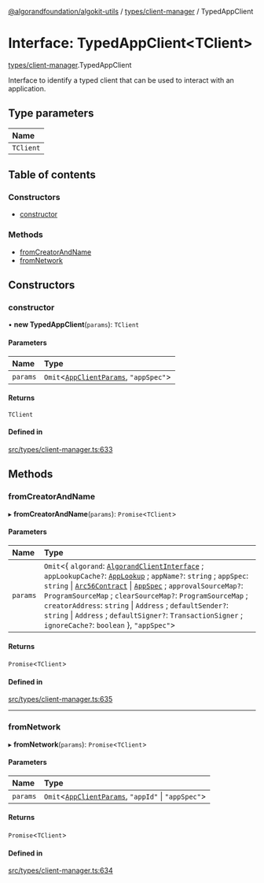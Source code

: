 [@algorandfoundation/algokit-utils](../README.md) / [types/client-manager](../modules/types_client_manager.md) / TypedAppClient

# Interface: TypedAppClient\<TClient\>

[types/client-manager](../modules/types_client_manager.md).TypedAppClient

Interface to identify a typed client that can be used to interact with an application.

## Type parameters

| Name |
| :------ |
| `TClient` |

## Table of contents

### Constructors

- [constructor](types_client_manager.TypedAppClient.md#constructor)

### Methods

- [fromCreatorAndName](types_client_manager.TypedAppClient.md#fromcreatorandname)
- [fromNetwork](types_client_manager.TypedAppClient.md#fromnetwork)

## Constructors

### constructor

• **new TypedAppClient**(`params`): `TClient`

#### Parameters

| Name | Type |
| :------ | :------ |
| `params` | `Omit`\<[`AppClientParams`](types_app_client.AppClientParams.md), ``"appSpec"``\> |

#### Returns

`TClient`

#### Defined in

[src/types/client-manager.ts:633](https://github.com/algorandfoundation/algokit-utils-ts/blob/main/src/types/client-manager.ts#L633)

## Methods

### fromCreatorAndName

▸ **fromCreatorAndName**(`params`): `Promise`\<`TClient`\>

#### Parameters

| Name | Type |
| :------ | :------ |
| `params` | `Omit`\<\{ `algorand`: [`AlgorandClientInterface`](../modules/types_algorand_client_interface.md#algorandclientinterface) ; `appLookupCache?`: [`AppLookup`](types_app_deployer.AppLookup.md) ; `appName?`: `string` ; `appSpec`: `string` \| [`Arc56Contract`](types_app_arc56.Arc56Contract.md) \| [`AppSpec`](types_app_spec.AppSpec.md) ; `approvalSourceMap?`: `ProgramSourceMap` ; `clearSourceMap?`: `ProgramSourceMap` ; `creatorAddress`: `string` \| `Address` ; `defaultSender?`: `string` \| `Address` ; `defaultSigner?`: `TransactionSigner` ; `ignoreCache?`: `boolean`  }, ``"appSpec"``\> |

#### Returns

`Promise`\<`TClient`\>

#### Defined in

[src/types/client-manager.ts:635](https://github.com/algorandfoundation/algokit-utils-ts/blob/main/src/types/client-manager.ts#L635)

___

### fromNetwork

▸ **fromNetwork**(`params`): `Promise`\<`TClient`\>

#### Parameters

| Name | Type |
| :------ | :------ |
| `params` | `Omit`\<[`AppClientParams`](types_app_client.AppClientParams.md), ``"appId"`` \| ``"appSpec"``\> |

#### Returns

`Promise`\<`TClient`\>

#### Defined in

[src/types/client-manager.ts:634](https://github.com/algorandfoundation/algokit-utils-ts/blob/main/src/types/client-manager.ts#L634)
